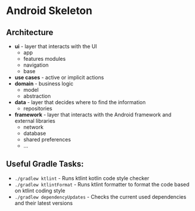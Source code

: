 # Android Skeleton
## Architecture
- **ui** - layer that interacts with the UI
  - app
  - features modules
  - navigation
  - base
- **use cases** - active or implicit actions
- **domain** - business logic
  - model
  - abstraction
- **data** - layer that decides where to find the information
  - repositories
- **framework** - layer that interacts with the Android framework and external libraries
  - network
  - database
  - shared preferences
  - ...
## Useful Gradle Tasks:
- `./gradlew ktlint` - Runs ktlint kotlin code style checker
- `./gradlew ktlintFormat` - Runs ktlint formatter to format the code based on ktlint coding style
- `./gradlew dependencyUpdates` - Checks the current used dependencies and their latest versions

